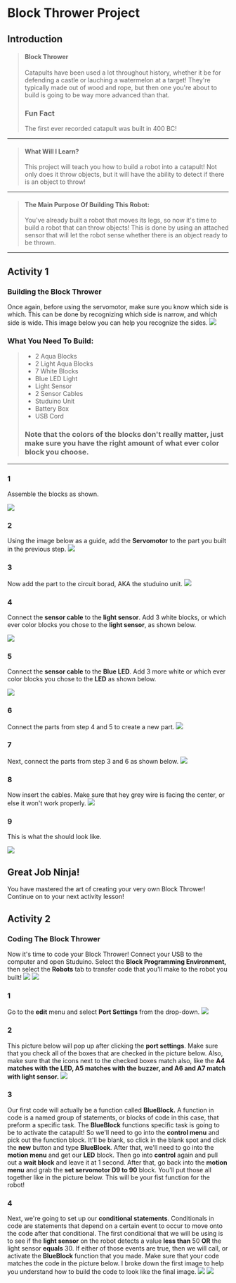 # Block Thrower Project
## Introduction
> #### Block Thrower
> Catapults have been used a lot throughout history, whether it be for defending a castle or lauching a watermelon at a target! They're typically made out of wood and rope, but then one you're about to build is going to be way more advanced than that.
> ### Fun Fact
> The first ever recorded catapult was built in 400 BC!

---

> #### What Will I Learn?
> This project will teach you how to build a robot into a catapult! Not only does it throw objects, but it will have the ability to detect if there is an object to throw!

---

> #### The Main Purpose Of Building This Robot:
> You've already built a robot that moves its legs, so now it's time to build a robot that can throw objects! This is done by using an attached sensor that will let the robot sense whether there is an object ready to be thrown.

---

## Activity 1
### Building the Block Thrower
Once again, before using the servomotor, make sure you know which side is which. This can be done by recognizing which side is narrow, and which side is wide. This image below you can help you recognize the sides.
![](./1.JPG)

### What You Need To Build:
> * 2 Aqua Blocks
> * 2 Light Aqua Blocks
> * 7 White Blocks
> * Blue LED Light
> * Light Sensor
> * 2 Sensor Cables 
> * Studuino Unit 
> * Battery Box 
> * USB Cord
> ### Note that the colors of the blocks don't really matter, just make sure you have the right amount of what ever color block you choose.

---

### 1
Assemble the blocks as shown.

![](./2.JPG)

### 2 
Using the image below as a guide, add the **Servomotor** to the part you built in the previous step.
![](./3.JPG)

### 3 
Now add the part to the circuit borad, AKA the studuino unit.
![](./4.JPG)

### 4
Connect the **sensor cable** to the **light sensor**. Add 3 white blocks, or which ever color blocks you chose to the **light sensor**, as shown below.

![](./5.JPG)

### 5 
Connect the **sensor cable** to the **Blue LED**. Add 3 more white or which ever color blocks you chose to the **LED** as shown below.

![](./6.JPG)

### 6
Connect the parts from step 4 and 5 to create a new part.
![](./7.JPG)

### 7
Next, connect the parts from step 3 and 6 as shown below.
![](./8.JPG)

### 8 
Now insert the cables. Make sure that hey grey wire is facing the center, or else it won't work properly.
![](./9.JPG)

### 9 
This is what the should look like.

![](./10.JPG)

## Great Job Ninja!
You have mastered the art of creating your very own Block Thrower! Continue on to your next activity lesson!

## Activity 2
### Coding The Block Thrower 
Now it's time to code your Block Thrower! Connect your USB to the computer and open Studuino. Select the **Block Programming Environment,** then select the **Robots** tab to transfer code that you'll make to the robot you built!
![](./code1One.JPG)
![](./code2Two.JPG)

### 1
Go to the **edit** menu and select **Port Settings** from the drop-down. 
![](./code3Three.JPG)

### 2 
This picture below will pop up after clicking the **port settings**. Make sure that you check all of the boxes that are checked in the picture below. Also, make sure that the icons next to the checked boxes match also, like the **A4 matches with the LED, A5 matches with the buzzer, and A6 and A7 match with light sensor.**
![](./code1.JPG)

### 3 
Our first code will actually be a function called **BlueBlock.** A function in code is a named group of statements, or blocks of code in this case, that preform a specific task. The **BlueBlock** functions specific task is going to be to activate the catapult! So we'll need to go into the **control menu** and pick out the function block. It'll be blank, so click in the blank spot and click the **new** button and type **BlueBlock**. After that, we'll need to go into the **motion menu** and get our **LED** block. Then go into **control** again and pull out a **wait block** and leave it at 1 second. After that, go back into the **motion menu** and grab the **set servomotor D9 to 90** block. You'll put those all together like in the picture below. This will be your fist function for the robot!


### 4
Next, we're going to set up our **conditional statements**. Conditionals in code are statements that depend on a certain event to occur to move onto the code after that conditional. The first conditional that we will be using is to see if the **light sensor** on the robot detects a value **less than** 50 **OR** the light sensor **equals** 30. If either of those events are true, then we will call, or activate the **BlueBlock** function that you made. Make sure that your code matches the code in the picture below. I broke down the first image to help you understand how to build the code to look like the final image.
![](./code3.JPG)
![](./code4.JPG)
